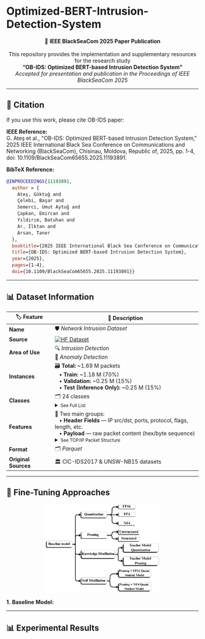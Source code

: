 # Optimized-BERT-Intrusion-Detection-System


<p align="center">
  📄 <b>IEEE BlackSeaCom 2025 Paper Publication</b><br><br>
  This repository provides the implementation and supplementary resources for the research study<br>
  <b>“OB-IDS: Optimized BERT-based Intrusion Detection System”</b><br>
  <i>Accepted for presentation and publication in the Proceedings of IEEE BlackSeaCom 2025</i>
</p>

---

## 📜 Citation  

If you use this work, please cite OB-IDS paper:  

**IEEE Reference:**  
G. Ateş et al., "OB-IDS: Optimized BERT-based Intrusion Detection System," 2025 IEEE International Black Sea Conference on Communications and Networking (BlackSeaCom), Chisinau, Moldova, Republic of, 2025, pp. 1-4, doi: 10.1109/BlackSeaCom65655.2025.11193891. 


**BibTeX Reference:**  

```bibtex
@INPROCEEDINGS{11193891,
  author = {
    Ateş, Göktuğ and 
    Çelebi, Başar and 
    Semerci, Umut Aytuğ and 
    Çapkan, Emircan and 
    Yıldırım, Batuhan and 
    Ar, İlktan and 
    Arsan, Taner
  },
  booktitle={2025 IEEE International Black Sea Conference on Communications and Networking (BlackSeaCom)}, 
  title={OB-IDS: Optimized BERT-based Intrusion Detection System}, 
  year={2025},
  pages={1-4},
  doi={10.1109/BlackSeaCom65655.2025.11193891}}
```

---

## 📊 Dataset Information

| 🏷️ Feature   | 📌 Description |
|--------------|--------------------------------------------------------------------------|
| **Name**     | 🛡️ *Network Intrusion Dataset* |
| **Source**   | [![HF Dataset](https://img.shields.io/badge/HuggingFace-Network--Intrusion--Dataset-%23ffcc00?logo=huggingface&logoColor=white&style=for-the-badge)](https://huggingface.co/datasets/gates04/network-intrusion-dataset) |
| **Area of Use** | 🔍 *Intrusion Detection* <br> 🚨 *Anomaly Detection* |
| **Instances**      | 🗃 **Total:** ~1.69 M packets <br>&nbsp;&nbsp;&nbsp;• **Train:** ~1.18 M (70%) <br>&nbsp;&nbsp;&nbsp;• **Validation:** ~0.25 M (15%) <br>&nbsp;&nbsp;&nbsp;• **Test (Inference Only):** ~0.25 M (15%) |
| **Classes** | 🗂️ 24 classes <br><details><summary><small>See Full List</small></summary> <table border="1" cellspacing="0" cellpadding="5" style="font-size:90%"> <tr><th>Category</th><th>Classes</th></tr><tr><td><b>🟢 Normal</b></td><td>Normal</td></tr><tr><td><b>🛡 DoS / DDoS</b></td><td>Slowloris, GoldenEye, Hulk, SlowHTTPTest, DDoS</td></tr><tr><td><b>🌐 Web Attacks</b></td><td>XSS, SQL Injection, Brute Force</td></tr><tr><td><b>⚙️ Other Attacks</b></td><td>Exploit, Fuzzers, Infiltration, PortScan, Bot, Heartbleed, Worms</td></tr></table> </details> | 
| **Features** | 🧩 Two main groups: <br>&nbsp;&nbsp;&nbsp;• **Header Fields** — IP src/dst, ports, protocol, flags, length, etc. <br>&nbsp;&nbsp;&nbsp;• **Payload** — raw packet content (hex/byte sequence) <br><details><summary><small>See TCP/IP Packet Structure </small></summary><br><img src="Docs/Fine-Tuning-Approaches/TCP-IP-Packet-Structure.png" alt="TCP/IP Packet Structure" width="90%"></details> |
| **Format**   | 🗂️ *Parquet* |
| **Original Sources** | 🏛️ CIC-IDS2017 & UNSW-NB15 datasets |

---

## 🔬 Fine-Tuning Approaches

<p id="fig-exp-structure" align="center">
  <img src="Docs/Fine-Tuning-Approaches/Experiment-Structure.png" alt="Experiment Structure — OB-IDS" width="300">
</p>

**1.** **Baseline** **Model:**


---

## 📊 Experimental Results

